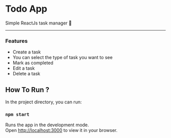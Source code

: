 # Todo App

Simple ReactJs task manager 📝

---

### Features

- Create a task
- You can select the type of task you want to see 
- Mark as completed
- Edit a task
- Delete a task

## How To Run ? 

In the project directory, you can run:

### `npm start`

Runs the app in the development mode.\
Open [http://localhost:3000](http://localhost:3000) to view it in your browser.